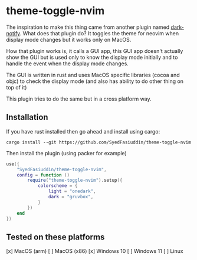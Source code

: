 # theme-toggle-nvim

The inspiration to make this thing came from another plugin named
[dark-notify](https://github.com/cormacrelf/dark-notify). What does that plugin
do? It toggles the theme for neovim when display mode changes but it works only
on MacOS.

How that plugin works is, it calls a GUI app, this GUI app doesn't actually show
the GUI but is used only to know the display mode initially and to handle the
event when the display mode changes.

The GUI is written in rust and uses MacOS specific libraries (cocoa and objc) to
check the display mode (and also has ability to do other thing on top of it)

This plugin tries to do the same but in a cross platform way.

## Installation

If you have rust installed then go ahead and install using cargo:

```console
cargo install --git https://github.com/SyedFasiuddin/theme-toggle-nvim
```

Then install the plugin (using packer for example)

```lua
use({
    "SyedFasiuddin/theme-toggle-nvim",
    config = function ()
        require("theme-toggle-nvim").setup({
            colorscheme = {
                light = "onedark",
                dark = "gruvbox",
            }
        })
    end
})
```

## Tested on these platforms

[x] MacOS (arm)
[ ] MacOS (x86)
[x] Windows 10
[ ] Windows 11
[ ] Linux
